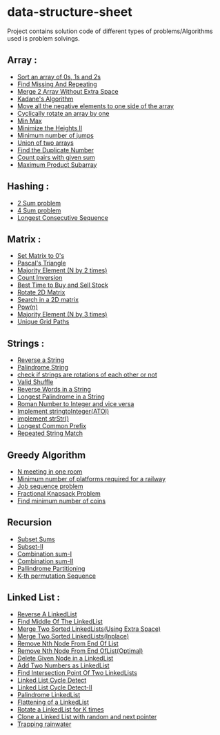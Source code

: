 # data-structure-sheet

Project contains solution code of different types of problems/Algorithms used is problem solvings.
## Array : 
* [Sort an array of 0s, 1s and 2s](https://github.com/sameerkhan97/data-structure-sheet/blob/master/array/sortArrayOf0s%2C1s%2C2s.cpp)
* [Find Missing And Repeating](https://github.com/sameerkhan97/data-structure-sheet/blob/master/array/findMissingAndRepeatingElement.cpp)
* [Merge 2 Array Without Extra Space](https://github.com/sameerkhan97/data-structure-sheet/blob/master/array/merge2ArrayWithoutExtraSpace.cpp)
* [Kadane's Algorithm](https://github.com/sameerkhan97/data-structure-sheet/blob/master/array/kadane'sAlgorithm.cpp)
* [Move all the negative elements to one side of the array](https://github.com/sameerkhan97/data-structure-sheet/blob/master/array/moveAllTheNegativeElementsToOneSideOfArray.cpp)
* [Cyclically rotate an array by one](https://github.com/sameerkhan97/data-structure-sheet/blob/master/array/cyclicallyRotateArrayByOne.cpp)
* [Min Max ](https://github.com/sameerkhan97/data-structure-sheet/blob/master/array/minMax.cpp)
* [Minimize the Heights II](https://github.com/sameerkhan97/data-structure-sheet/blob/master/array/minimizeTheHeights.cpp)
* [Minimum number of jumps](https://github.com/sameerkhan97/data-structure-sheet/blob/master/array/minimumNumberOfJumps.cpp)
* [Union of two arrays](https://github.com/sameerkhan97/data-structure-sheet/blob/master/array/unionOfTwoArrays.cpp)
* [Find the Duplicate Number](https://github.com/sameerkhan97/data-structure-sheet/blob/master/array/findDuplicateNumber.cpp)
* [Count pairs with given sum](https://github.com/sameerkhan97/data-structure-sheet/blob/master/array/countPairsWithGivenSum.cpp)
* [Maximum Product Subarray](https://github.com/sameerkhan97/data-structure-sheet/blob/master/array/maximumProductSubarray.cpp)

## Hashing :
* [2 Sum problem](https://github.com/sameerkhan97/data-structure-sheet/blob/master/hashing/twoSum.cpp)
* [4 Sum problem](https://github.com/sameerkhan97/data-structure-sheet/blob/master/hashing/fourSum.cpp)
* [Longest Consecutive Sequence](https://github.com/sameerkhan97/data-structure-sheet/blob/master/hashing/longestConsecutiveSequence.cpp)

## Matrix :
* [Set Matrix to 0's](https://github.com/sameerkhan97/data-structure-sheet/blob/master/matrix/setMatrixZeroes.cpp)
* [Pascal's Triangle](https://github.com/sameerkhan97/data-structure-sheet/blob/master/matrix/pascal'sTriangle.cpp)
* [Majority Element (N by 2 times)](https://github.com/sameerkhan97/data-structure-sheet/blob/master/matrix/majorityElement(Nby2times).cpp)
* [Count Inversion](https://github.com/sameerkhan97/data-structure-sheet/blob/master/matrix/countInversion.cpp)
* [Best Time to Buy and Sell Stock](https://github.com/sameerkhan97/data-structure-sheet/blob/master/matrix/bestTimeToBuyAndSellStock.cpp)
* [Rotate 2D Matrix](https://github.com/sameerkhan97/data-structure-sheet/blob/master/matrix/rotate2DMatrix.cpp)
* [Search in a 2D matrix](https://github.com/sameerkhan97/data-structure-sheet/blob/master/matrix/searchInA2DMatrix.cpp)
* [Pow(n)](https://github.com/sameerkhan97/data-structure-sheet/blob/master/matrix/power(n).cpp)
* [Majority Element (N by 3 times)](https://github.com/sameerkhan97/data-structure-sheet/blob/master/matrix/majorityElement(Nby3Times).cpp)
* [Unique Grid Paths](https://github.com/sameerkhan97/data-structure-sheet/blob/master/matrix/uniqueGridPaths.cpp)

## Strings :
* [Reverse a String](https://github.com/sameerkhan97/data-structure-sheet/blob/master/string/reverseString.cpp)
* [Palindrome String](https://github.com/sameerkhan97/data-structure-sheet/blob/master/string/palindromeString.cpp)
* [check if strings are rotations of each other or not](https://github.com/sameerkhan97/data-structure-sheet/blob/master/string/checkIfStringsAreRotationsOfEachOther.cpp)
* [Valid Shuffle](https://github.com/sameerkhan97/data-structure-sheet/blob/master/string/validShuffle.cpp)
* [Reverse Words in a String](https://github.com/sameerkhan97/data-structure-sheet/blob/master/string/reverseWordsinString.cpp)
* [Longest Palindrome in a String](https://github.com/sameerkhan97/data-structure-sheet/blob/master/string/longestPalindromeinaString%20.cpp)
* [Roman Number to Integer and vice versa](https://github.com/sameerkhan97/data-structure-sheet/blob/master/string/romanNumbertoInteger.cpp)
* [Implement stringtoInteger(ATOI)](https://github.com/sameerkhan97/data-structure-sheet/blob/master/string/stringtoInteger(atoi)%20.cpp)
* [implement strStr()](https://github.com/sameerkhan97/data-structure-sheet/blob/master/string/implementstrStr().cpp)
* [Longest Common Prefix](https://github.com/sameerkhan97/data-structure-sheet/blob/master/string/longestCommonPrefix.cpp)
* [Repeated String Match](https://github.com/sameerkhan97/data-structure-sheet/blob/master/string/repeatedStringMatch.cpp)
## Greedy Algorithm
* [N meeting in one room](https://github.com/sameerkhan97/data-structure-sheet/blob/master/greedy/NmeetingsInOneRoom%20.cpp)
* [Minimum number of platforms required for a railway](https://github.com/sameerkhan97/data-structure-sheet/blob/master/greedy/minimumPlatforms%20.cpp)
* [Job sequence problem](https://github.com/sameerkhan97/data-structure-sheet/blob/master/greedy/jobSequencingProblem%20.cpp)
* [Fractional Knapsack Problem](https://github.com/sameerkhan97/data-structure-sheet/blob/master/greedy/fractionalKnapsack%20.cpp)
* [Find minimum number of coins](https://github.com/sameerkhan97/data-structure-sheet/blob/master/greedy/minimumCoins.cpp)

## Recursion
* [Subset Sums](https://github.com/sameerkhan97/data-structure-sheet/blob/master/recursion/subsetSums.cpp)
* [Subset-II](https://github.com/sameerkhan97/data-structure-sheet/blob/master/recursion/subsetsII.cpp)
* [Combination sum-I](https://github.com/sameerkhan97/data-structure-sheet/blob/master/recursion/combinationSum.cpp)
* [Combination sum-II](https://github.com/sameerkhan97/data-structure-sheet/blob/master/recursion/combinationSumII.cpp)
* [Pallindrome Partitioning ](https://github.com/sameerkhan97/data-structure-sheet/blob/master/recursion/palindromePartitioning.cpp)
* [K-th permutation Sequence](https://github.com/sameerkhan97/data-structure-sheet/blob/master/recursion/KthPermutationSequence.cpp)

## Linked List :
* [Reverse A LinkedList](https://github.com/sameerkhan97/data-structure-sheet/blob/master/linkedlist/reverseALinkedList.cpp)
* [Find Middle Of The LinkedList](https://github.com/sameerkhan97/data-structure-sheet/blob/master/linkedlist/middleOfTheLinkedList.cpp)
* [Merge Two Sorted LinkedLists(Using Extra Space)](https://github.com/sameerkhan97/data-structure-sheet/blob/master/linkedlist/mergeTwoSortedLists(UsingExtraSpace).cpp)
* [Merge Two Sorted LinkedLists(Inplace)](https://github.com/sameerkhan97/data-structure-sheet/blob/master/linkedlist/mergeTwoSorted%20Lists(InplaceOrWithoutUsingExtraSpace).cpp)
* [Remove Nth Node From End Of List](https://github.com/sameerkhan97/data-structure-sheet/blob/master/linkedlist/removeNthNodeFromEndofList.cpp)
* [Remove Nth Node From End OfList(Optimal)](https://github.com/sameerkhan97/data-structure-sheet/blob/master/linkedlist/removeNthNodeFromEndOfList(Optimal).cpp)
* [Delete Given Node in a LinkedList](https://github.com/sameerkhan97/data-structure-sheet/blob/master/linkedlist/deleteNodeInALinkedList.cpp)
* [Add Two Numbers as LinkedList](https://github.com/sameerkhan97/data-structure-sheet/blob/master/linkedlist/additionOfTwoLinkedList.cpp)
* [Find Intersection Point Of Two LinkedLists](https://github.com/sameerkhan97/data-structure-sheet/blob/master/linkedlist/IntersectionOfTwoLinkedLists.cpp)
* [Linked List Cycle Detect](https://github.com/sameerkhan97/data-structure-sheet/blob/master/linkedlist/linkedListCycleDetect.cpp)
* [Linked List Cycle Detect-II](https://github.com/sameerkhan97/data-structure-sheet/blob/master/linkedlist/linkedListCycleDetect2.cpp)
* [Palindrome LinkedList](https://github.com/sameerkhan97/data-structure-sheet/blob/master/linkedlist/palindromeLinkedList.cpp)
* [Flattening of a LinkedList](https://github.com/sameerkhan97/data-structure-sheet/blob/master/linkedlist/flatteningALinkedList.cpp)
* [Rotate a LinkedList for K times](https://github.com/sameerkhan97/data-structure-sheet/blob/master/linkedlist/rotateList.cpp)
* [Clone a Linked List with random and next pointer](https://github.com/sameerkhan97/data-structure-sheet/blob/master/linkedlist/cloneALinkedListWithRandomAndNextPointer.cpp)
* [Trapping rainwater](https://github.com/sameerkhan97/data-structure-sheet/blob/master/linkedlist/trappingRainWater.cpp)
